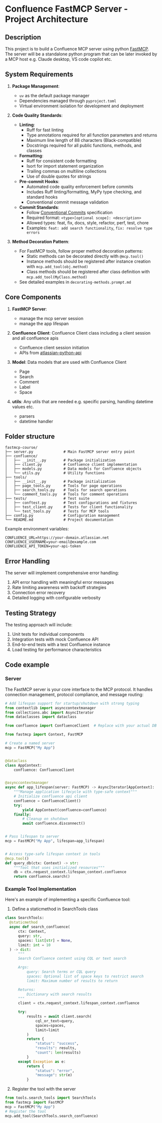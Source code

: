 # Confluence FastMCP Server - Project Architecture

## Description

This project is to build a Confluence MCP server using python [FastMCP](https://github.com/jlowin/fastmcp). The server will be a standalone python program that can be later invoked by a MCP host e.g. Claude desktop, VS code copilot etc.

## System Requirements

1. **Package Management**:

   - `uv` as the default package manager
   - Dependencies managed through `pyproject.toml`
   - Virtual environment isolation for development and deployment

2. **Code Quality Standards**:

   - **Linting**:
     - Ruff for fast linting
     - Type annotations required for all function parameters and returns
     - Maximum line length of 88 characters (Black-compatible)
     - Docstrings required for all public functions, methods, and classes
   - **Formatting**:
     - Ruff for consistent code formatting
     - Isort for import statement organization
     - Trailing commas on multiline collections
     - Use of double quotes for strings
   - **Pre-commit Hooks**:
     - Automated code quality enforcement before commits
     - Includes Ruff linting/formatting, MyPy type checking, and standard hooks
     - Conventional commit message validation
   - **Commit Standards**:
     - Follow [Conventional Commits](https://www.conventionalcommits.org/) specification
     - Required format: `<type>[optional scope]: <description>`
     - Allowed types: feat, fix, docs, style, refactor, perf, test, chore
     - Examples: `feat: add search functionality`, `fix: resolve type errors`

3. **Method Decoration Pattern**:
   - For FastMCP tools, follow proper method decoration patterns:
     - Static methods can be decorated directly with `@mcp.tool()`
     - Instance methods should be registered after instance creation with `mcp.add_tool(obj.method)`
     - Class methods should be registered after class definition with `mcp.add_tool(MyClass.method)`
   - See detailed examples in `decorating-methods.prompt.md`

## Core Components

1. **FastMCP Server**:

   - manage the mcp server session
   - manage the app lifespan

2. **Confluence Client**: Confluence Client class including a client session and all confluence apis

   - Confluence client session initiation
   - APIs from [atlassian-python-api](https://github.com/atlassian-api/atlassian-python-api)

3. **Model**: Data models that are used with Confluence Client

   - Page
   - Search
   - Comment
   - Label
   - Space

4. **utils**: Any utils that are needed e.g. specific parsing, handling datetime values etc.
   - parsers
   - datetime handler

## Folder structure

```
fastmcp-course/
├── server.py              # Main FastMCP server entry point
├── confluence/
│   ├── __init__.py        # Package initialization
│   ├── client.py          # Confluence client implementation
│   ├── models.py          # Data models for Confluence objects
│   └── utils.py           # Utility functions
├── tools/
│   ├── __init__.py        # Package initialization
│   ├── page_tools.py      # Tools for page operations
│   ├── search_tools.py    # Tools for search operations
│   └── comment_tools.py   # Tools for comment operations
├── tests/                 # Test suite
│   ├── conftest.py        # Test configurations and fixtures
│   ├── test_client.py     # Tests for client functionality
│   └── test_tools.py      # Tests for MCP tools
├── config.py              # Configuration management
└── README.md              # Project documentation
```

Example environment variables:

```
CONFLUENCE_URL=https://your-domain.atlassian.net
CONFLUENCE_USERNAME=your-email@example.com
CONFLUENCE_API_TOKEN=your-api-token
```

## Error Handling

The server will implement comprehensive error handling:

1. API error handling with meaningful error messages
2. Rate limiting awareness with backoff strategies
3. Connection error recovery
4. Detailed logging with configurable verbosity

## Testing Strategy

The testing approach will include:

1. Unit tests for individual components
2. Integration tests with mock Confluence API
3. End-to-end tests with a test Confluence instance
4. Load testing for performance characteristics

## Code example

### Server

The FastMCP server is your core interface to the MCP protocol. It handles connection management, protocol compliance, and message routing:

```python
# Add lifespan support for startup/shutdown with strong typing
from contextlib import asynccontextmanager
from collections.abc import AsyncIterator
from dataclasses import dataclass

from confluence import ConfluenceClient  # Replace with your actual DB type

from fastmcp import Context, FastMCP

# Create a named server
mcp = FastMCP("My App")


@dataclass
class AppContext:
    confluence: ConfluenceClient


@asynccontextmanager
async def app_lifespan(server: FastMCP) -> AsyncIterator[AppContext]:
    """Manage application lifecycle with type-safe context"""
    # Initialize confluence api client
    confluence = ConfluenceClient()
    try:
        yield AppContext(confluence=confluence)
    finally:
        # Cleanup on shutdown
        await confluence.disconnect()


# Pass lifespan to server
mcp = FastMCP("My App", lifespan=app_lifespan)


# Access type-safe lifespan context in tools
@mcp.tool()
def query_db(ctx: Context) -> str:
    """Tool that uses initialized resources"""
    db = ctx.request_context.lifespan_context.confluence
    return confluence.search()
```

### Example Tool Implementation

Here's an example of implementing a specific Confluence tool:

1. Define a staticmethod in SearchTools class

```python
class SearchTools:
  @staticmethod
  async def search_confluence(
      ctx: Context,
      query: str,
      spaces: list[str] = None,
      limit: int = 10
  ) -> dict:
      """
      Search Confluence content using CQL or text search

      Args:
          query: Search terms or CQL query
          spaces: Optional list of space keys to restrict search
          limit: Maximum number of results to return

      Returns:
          Dictionary with search results
      """
      client = ctx.request_context.lifespan_context.confluence

      try:
          results = await client.search(
              cql_or_text=query,
              spaces=spaces,
              limit=limit
          )
          return {
              "status": "success",
              "results": results,
              "count": len(results)
          }
      except Exception as e:
          return {
              "status": "error",
              "message": str(e)
          }
```

2. Register the tool with the server

```python
from tools.search_tools import SearchTools
from fastmcp import FastMCP
mcp = FastMCP("My App")
# Register the tool
mcp.add_tool(SearchTools.search_confluence)
```
